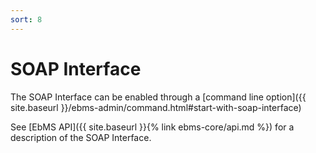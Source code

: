 ```yaml
---
sort: 8
---
```


# SOAP Interface

The SOAP Interface can be enabled through a [command line option]({{ site.baseurl }}/ebms-admin/command.html#start-with-soap-interface)

See [EbMS API]({{ site.baseurl }}{% link ebms-core/api.md %}) for a description of the SOAP Interface.